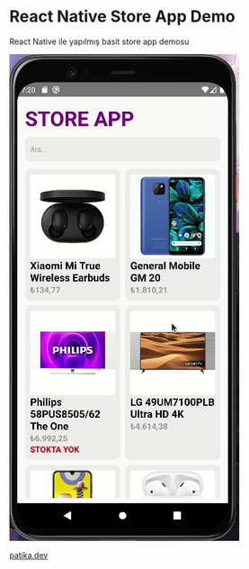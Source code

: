 # React Native Store App Demo

React Native ile yapılmış basit store app demosu

![screen](./screen.gif)

[patika.dev](https://www.patika.dev)